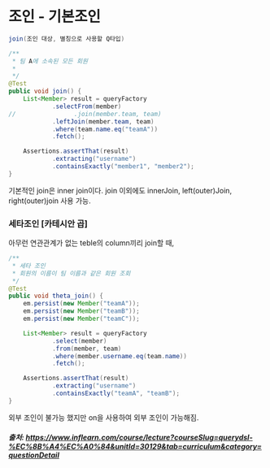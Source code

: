 # 조인 - 기본조인

```java
join(조인 대상, 별칭으로 사용할 Q타입)
```


```java
/**
 * 팀 A에 소속된 모든 회원
 *
 */
@Test
public void join() {
    List<Member> result = queryFactory
            .selectFrom(member)
//                .join(member.team, team)
            .leftJoin(member.team, team)
            .where(team.name.eq("teamA"))
            .fetch();

    Assertions.assertThat(result)
            .extracting("username")
            .containsExactly("member1", "member2");
}
```
기본적인 join은 inner join이다.     join 이외에도 innerJoin, left(outer)Join, right(outer)join 사용 가능.    


### 세타조인 [카테시안 곱]

아무런 연관관계가 없는 teble의 column끼리 join할 때, 
```java
/**
 * 세타 조인
 * 회원의 이름이 팀 이름과 같은 회원 조회
 */
@Test
public void theta_join() {
    em.persist(new Member("teamA"));
    em.persist(new Member("teamB"));
    em.persist(new Member("teamC"));

    List<Member> result = queryFactory
            .select(member)
            .from(member, team)
            .where(member.username.eq(team.name))
            .fetch();

    Assertions.assertThat(result)
            .extracting("username")
            .containsExactly("teamA", "teamB");
}
```
외부 조인이 불가능 했지만 on을 사용하여 외부 조인이 가능해짐.


##### 출처: https://www.inflearn.com/course/lecture?courseSlug=querydsl-%EC%8B%A4%EC%A0%84&unitId=30129&tab=curriculum&category=questionDetail
